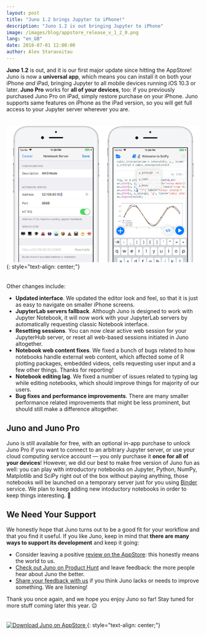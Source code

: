 ```yaml
---
layout: post
title: "Juno 1.2 brings Jupyter to iPhone!"
description: "Juno 1.2 is out bringing Jupyter to iPhone"
image: /images/blog/appstore_release_v_1_2_0.png
lang: "en_GB"
date: 2018-07-01 12:00:00
author: Alex Staravoitau
---
```


**Juno 1.2** is out, and it is our first major update since hitting the AppStore! Juno is now a **universal app**, which means you can install it on both your iPhone _and_ iPad, bringing Jupyter to all mobile devices running iOS 10.3 or later. **Juno Pro** works for **all of your devices**, too: if you previously purchased Juno Pro on iPad, simply restore purchase on your iPhone. Juno supports same features on iPhone as the iPad version, so you will get full access to your Jupyter server wherever you are. <!--more-->

<span style="display:block; height: 20px;"></span>
![Juno demo notebooks](/images/blog/appstore_release_v_1_2_0.png)
{: style="text-align: center;"}
<span style="display:block; height: 20px;"></span>

Other changes include:
* **Updated interface**. We updated the editor look and feel, so that it is just as easy to navigate on smaller iPhone screens.
* **JupyterLab servers fallback**. Although Juno is designed to work with Jupyter Notebook, it will now work with your JupyterLab servers by automatically requesting classic Notebook interface.
* **Resetting sessions**. You can now clear active web session for your JupyterHub server, or reset all web-based sessions initiated in Juno altogether.
* **Notebook web content fixes**. We fixed a bunch of bugs related to how notebooks handle external web content, which affected some of R plotting packages, embedded videos, cells requesting user input and a few other things. Thanks for reporting!
* **Notebook editing lag**. We fixed a number of issues related to typing lag while editing notebooks, which should improve things for majority of our users.
* **Bug fixes and performance improvements**. There are many smaller performance related improvements that might be less prominent, but should still make a difference altogether.

## Juno and Juno Pro
Juno is still available for free, with an optional in-app purchase to unlock Juno Pro if you want to connect to an arbitrary Jupyter server, or use your cloud computing service account — you only purchase it **once for all of your devices**! However, we did our best to make free version of Juno fun as well: you can play with introductory notebooks on Jupyter, Python, NumPy, Matplotlib and SciPy right out of the box without paying anything, those notebooks will be launched on a temporary server just for you using [Binder](https://mybinder.org) service. We plan to keep adding new intoductory notebooks in order to keep things interesting. 🙂

## We Need Your Support
We honestly hope that Juno turns out to be a good fit for your workflow and that you find it useful. If you like Juno, keep in mind that **there are many ways to support its development** and keep it going:

* Consider leaving a positive [review on the AppStore](https://itunes.apple.com/app/juno-jupyter-notebook-client/id1315744137): this honestly means the world to us.
* [Check out Juno on Product Hunt](https://www.producthunt.com/posts/juno-767a5996-5c93-4d62-880d-14268d1093e5) and leave feedback: the more people hear about Juno the better.
* [Share your feedback with us](mailto:feedback@juno.sh) if you think Juno lacks or needs to improve something. We are listening!

Thank you once again, and we hope you enjoy Juno so far! Stay tuned for more stuff coming later this year. 😉

<a href="https://itunes.apple.com/app/juno-jupyter-notebook-client/id1315744137" target="blank">
	<span style="display:block; height: 20px;"></span>
    <img class="download-appstore-badge" style="height: 60px;" alt="Download Juno on AppStore" src="{{ "/images/download_black.svg" | prepend: site.baseurl }}">
</a>
{: style="text-align: center;"}


